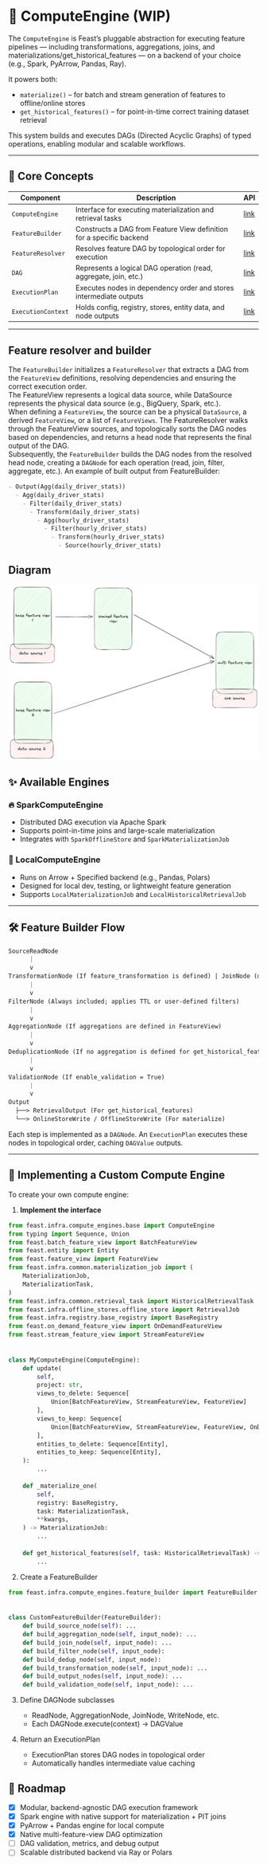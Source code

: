 # 🧠 ComputeEngine (WIP)

The `ComputeEngine` is Feast’s pluggable abstraction for executing feature pipelines — including transformations, aggregations, joins, and materializations/get_historical_features — on a backend of your choice (e.g., Spark, PyArrow, Pandas, Ray).

It powers both:

- `materialize()` – for batch and stream generation of features to offline/online stores
- `get_historical_features()` – for point-in-time correct training dataset retrieval

This system builds and executes DAGs (Directed Acyclic Graphs) of typed operations, enabling modular and scalable workflows.

---

## 🧠 Core Concepts

| Component          | Description                                                          | API                                                                                                                         |
|--------------------|----------------------------------------------------------------------|-----------------------------------------------------------------------------------------------------------------------------|
| `ComputeEngine`    | Interface for executing materialization and retrieval tasks          | [link](https://github.com/feast-dev/feast/blob/master/sdk/python/feast/infra/compute_engines/base.py)                       |
| `FeatureBuilder`   | Constructs a DAG from Feature View definition for a specific backend | [link](https://github.com/feast-dev/feast/blob/master/sdk/python/feast/infra/compute_engines/feature_builder.py)            |
| `FeatureResolver`  | Resolves feature DAG by topological order for execution              | [link](https://github.com/feast-dev/feast/blob/master/sdk/python/feast/infra/compute_engines/feature_resolver.py)           |
| `DAG`              | Represents a logical DAG operation (read, aggregate, join, etc.)     | [link](https://github.com/feast-dev/feast/blob/master/sdk/python/feast/infra/compute_engines/dag/README.md)                 |
| `ExecutionPlan`    | Executes nodes in dependency order and stores intermediate outputs   | [link](https://github.com/feast-dev/feast/blob/master/sdk/python/feast/infra/compute_engines/dag/README.md)         |
| `ExecutionContext` | Holds config, registry, stores, entity data, and node outputs        | [link](https://github.com/feast-dev/feast/blob/master/sdk/python/feast/infra/compute_engines/dag/README.md)         |

---

## Feature resolver and builder
The `FeatureBuilder` initializes a `FeatureResolver` that extracts a DAG from the `FeatureView` definitions, resolving dependencies and ensuring the correct execution order. \
The FeatureView represents a logical data source, while DataSource represents the physical data source (e.g., BigQuery, Spark, etc.). \
When defining a `FeatureView`, the source can be a physical `DataSource`, a derived `FeatureView`, or a list of `FeatureViews`. 
The FeatureResolver walks through the FeatureView sources, and topologically sorts the DAG nodes based on dependencies, and returns a head node that represents the final output of the DAG. \
Subsequently, the `FeatureBuilder` builds the DAG nodes from the resolved head node, creating a `DAGNode` for each operation (read, join, filter, aggregate, etc.).
An example of built output from FeatureBuilder:
```markdown
- Output(Agg(daily_driver_stats))
  - Agg(daily_driver_stats)
    - Filter(daily_driver_stats)
      - Transform(daily_driver_stats)
        - Agg(hourly_driver_stats)
          - Filter(hourly_driver_stats)
            - Transform(hourly_driver_stats)
              - Source(hourly_driver_stats)
```

## Diagram
![feature_dag.png](feature_dag.png)


## ✨ Available Engines

### 🔥 SparkComputeEngine

- Distributed DAG execution via Apache Spark
- Supports point-in-time joins and large-scale materialization
- Integrates with `SparkOfflineStore` and `SparkMaterializationJob`

### 🧪 LocalComputeEngine

- Runs on Arrow + Specified backend (e.g., Pandas, Polars)
- Designed for local dev, testing, or lightweight feature generation
- Supports `LocalMaterializationJob` and `LocalHistoricalRetrievalJob`

---

## 🛠️ Feature Builder Flow 
```markdown
SourceReadNode
      |
      v
TransformationNode (If feature_transformation is defined) | JoinNode (default behavior for multiple sources)
      |
      v
FilterNode (Always included; applies TTL or user-defined filters)
      |
      v
AggregationNode (If aggregations are defined in FeatureView)
      |
      v
DeduplicationNode (If no aggregation is defined for get_historical_features) 
      |
      v
ValidationNode (If enable_validation = True)
      |
      v
Output
  ├──> RetrievalOutput (For get_historical_features)
  └──> OnlineStoreWrite / OfflineStoreWrite (For materialize)
```

Each step is implemented as a `DAGNode`. An `ExecutionPlan` executes these nodes in topological order, caching `DAGValue` outputs.

---

## 🧩 Implementing a Custom Compute Engine

To create your own compute engine:

1. **Implement the interface**

```python
from feast.infra.compute_engines.base import ComputeEngine
from typing import Sequence, Union
from feast.batch_feature_view import BatchFeatureView
from feast.entity import Entity
from feast.feature_view import FeatureView
from feast.infra.common.materialization_job import (
    MaterializationJob,
    MaterializationTask,
)
from feast.infra.common.retrieval_task import HistoricalRetrievalTask
from feast.infra.offline_stores.offline_store import RetrievalJob
from feast.infra.registry.base_registry import BaseRegistry
from feast.on_demand_feature_view import OnDemandFeatureView
from feast.stream_feature_view import StreamFeatureView


class MyComputeEngine(ComputeEngine):
    def update(
        self,
        project: str,
        views_to_delete: Sequence[
            Union[BatchFeatureView, StreamFeatureView, FeatureView]
        ],
        views_to_keep: Sequence[
            Union[BatchFeatureView, StreamFeatureView, FeatureView, OnDemandFeatureView]
        ],
        entities_to_delete: Sequence[Entity],
        entities_to_keep: Sequence[Entity],
    ):
        ...
   
    def _materialize_one(
        self,
        registry: BaseRegistry,
        task: MaterializationTask,
        **kwargs,
    ) -> MaterializationJob:
        ...

    def get_historical_features(self, task: HistoricalRetrievalTask) -> RetrievalJob:
        ...

```

2. Create a FeatureBuilder
```python
from feast.infra.compute_engines.feature_builder import FeatureBuilder


class CustomFeatureBuilder(FeatureBuilder):
    def build_source_node(self): ...
    def build_aggregation_node(self, input_node): ...
    def build_join_node(self, input_node): ...
    def build_filter_node(self, input_node):
    def build_dedup_node(self, input_node):
    def build_transformation_node(self, input_node): ...
    def build_output_nodes(self, input_node): ...
    def build_validation_node(self, input_node): ...
```

3. Define DAGNode subclasses
    * ReadNode, AggregationNode, JoinNode, WriteNode, etc.
    * Each DAGNode.execute(context) -> DAGValue

4. Return an ExecutionPlan
   * ExecutionPlan stores DAG nodes in topological order
   * Automatically handles intermediate value caching 

## 🚧 Roadmap
- [x] Modular, backend-agnostic DAG execution framework
- [x] Spark engine with native support for materialization + PIT joins
- [x] PyArrow + Pandas engine for local compute
- [x] Native multi-feature-view DAG optimization
- [ ] DAG validation, metrics, and debug output
- [ ] Scalable distributed backend via Ray or Polars
